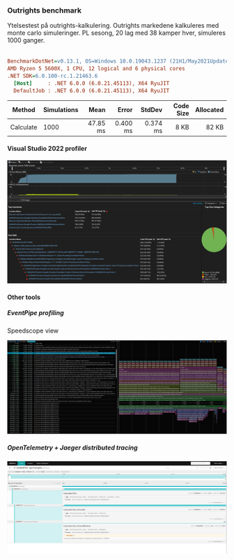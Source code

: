 ﻿### Outrights benchmark

Ytelsestest på outrights-kalkulering.
Outrights markedene kalkuleres med monte carlo simuleringer.
PL sesong, 20 lag med 38 kamper hver, simuleres 1000 ganger.

``` ini

BenchmarkDotNet=v0.13.1, OS=Windows 10.0.19043.1237 (21H1/May2021Update)
AMD Ryzen 5 5600X, 1 CPU, 12 logical and 6 physical cores
.NET SDK=6.0.100-rc.1.21463.6
  [Host]     : .NET 6.0.0 (6.0.21.45113), X64 RyuJIT
  DefaultJob : .NET 6.0.0 (6.0.21.45113), X64 RyuJIT


```
|    Method | Simulations |     Mean |    Error |   StdDev | Code Size | Allocated |
|---------- |------------ |---------:|---------:|---------:|----------:|----------:|
| Calculate |        1000 | 47.85 ms | 0.400 ms | 0.374 ms |      8 KB |     82 KB |


#### Visual Studio 2022 profiler

![Visual Studio 2022 profiler](/imgs/visual-studio-profiler-01.png)

#### Other tools

##### EventPipe profiling

Speedscope view

![EventPipe profiling in Speedscope](/imgs/speedscope.png)

##### OpenTelemetry + Jaeger distributed tracing

![OpenTelemetry + Jaeger distributed tracing](/imgs/jaeger.png)
